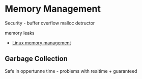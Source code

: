 Memory Management
=================

Security - buffer overflow
malloc
detructor

memory leaks

* [Linux memory management](http://landley.net/writing/memory-faq.txt)

Garbage Collection
------------------

Safe
in oppertunne time - problems with realtime + guaranteed


